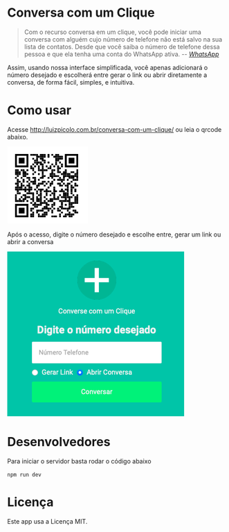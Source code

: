 # Conversa com um Clique

> Com o recurso conversa em um clique, você pode iniciar uma conversa com alguém cujo número de telefone não está salvo na sua lista de contatos. Desde que você saiba o número de telefone dessa pessoa e que ela tenha uma conta do WhatsApp ativa. 
> -- <cite>[WhatsApp][1]</cite>

[1]: https://faq.whatsapp.com/general/chats/how-to-use-click-to-chat/?lang=pt_br

Assim, usando nossa interface simplificada, você apenas adicionará o número desejado e escolherá entre gerar o link ou abrir diretamente a conversa, de forma fácil, simples, e intuitiva. 

# Como usar

Acesse http://luizpicolo.com.br/conversa-com-um-clique/ ou leia o qrcode abaixo.

![em](img/qrcode.png)

Após o acesso, digite o número desejado e escolhe entre, gerar um link ou abrir a conversa

![em](img/screen.png)

# Desenvolvedores

Para iniciar o servidor basta rodar o código abaixo

    npm run dev

# Licença 

Este app usa a Licença MIT.